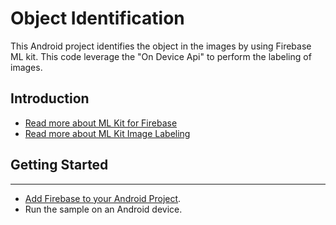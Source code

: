 # Object Identification

This Android project identifies the object in the images by using Firebase ML kit. This code leverage the "On Device Api" to perform the labeling of images.

## Introduction

- [Read more about ML Kit for Firebase](https://firebase.google.com/docs/ml-kit/)
- [Read more about ML Kit Image Labeling](https://firebase.google.com/docs/ml-kit/label-images)

## Getting Started
---------------

- [Add Firebase to your Android Project](https://firebase.google.com/docs/android/setup).
- Run the sample on an Android device.